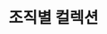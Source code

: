 ---
title: 조직별 컬렉션
description: 민주노총 내부에서 생산된 사진에 태그를 통해서 각 사진들을 조직별로 보여줍니다. 2020년, 2021년 사진들에 대한 태그를 먼저 구성했습니다.
---